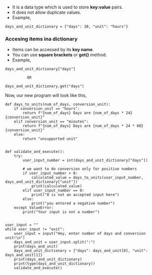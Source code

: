 * It is a data type which is used to store <b>key:value</b> pairs.
* It does not allow duplicate values.
* Example,
```
days_and_unit_dictionary = {"days": 20, "unit": "hours"}
```



### Accesing items ina dictionary ###

* Items can be accessed by its <b>key name</b>.
* You can use <b>square brackets</b> or <b>get()</b> method.
* Example,
```
days_and_unit_dictionary["days"]

          OR
                   
days_and_unit_dictionary.get("days")
```



Now, our new program will look like this, 
```
def days_to_units(num_of_days, conversion_unit):
    if conversion_unit == "hours":
        return f"{num_of_days} Days are {num_of_days * 24} {conversion_unit}"
    elif conversion_unit == "minutes":
        return f"{num_of_days} Days are {num_of_days * 24 * 60} {conversion_unit}"
    else:
        return "unsupported unit"


def validate_and_execute():
    try:
        user_input_number = int(days_and_unit_dictionary["days"])

        # we want to do conversion only for positive numbers
        if user_input_number > 0:
            calculated_value = days_to_units(user_input_number, days_and_unit_dictionary["unit"])
            print(calculated_value)
        elif user_input_number == 0:
            print("0 is not an accepted input here")
        else:
            print("you entered a negative number")
    except ValueError:
        print("Your input is not a number")


user_input = ""
while user_input != "exit":
    user_input = input("Hey, enter number of days and conversion unit!\n")
    days_and_unit = user_input.split(":")
    print(days_and_unit)
    days_and_unit_dictionary = {"days": days_and_unit[0], "unit": days_and_unit[1]}
    print(days_and_unit_dictionary)
    print(type(days_and_unit_dictionary))
    validate_and_execute()
```
